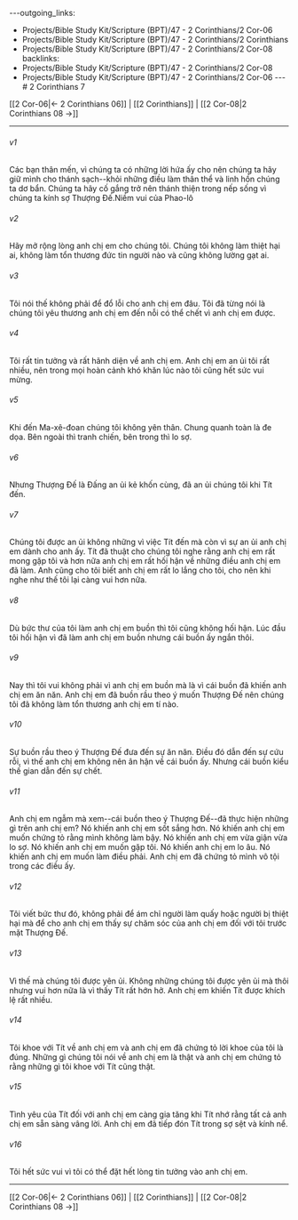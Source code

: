 ---outgoing_links:
  - Projects/Bible Study Kit/Scripture (BPT)/47 - 2 Corinthians/2 Cor-06
  - Projects/Bible Study Kit/Scripture (BPT)/47 - 2 Corinthians/2 Corinthians
  - Projects/Bible Study Kit/Scripture (BPT)/47 - 2 Corinthians/2 Cor-08
backlinks:
  - Projects/Bible Study Kit/Scripture (BPT)/47 - 2 Corinthians/2 Cor-08
  - Projects/Bible Study Kit/Scripture (BPT)/47 - 2 Corinthians/2 Cor-06
---# 2 Corinthians 7

[[2 Cor-06|← 2 Corinthians 06]] | [[2 Corinthians]] | [[2 Cor-08|2 Corinthians 08 →]]
***



###### v1 
Các bạn thân mến, vì chúng ta có những lời hứa ấy cho nên chúng ta hãy giữ mình cho thánh sạch--khỏi những điều làm thân thể và linh hồn chúng ta dơ bẩn. Chúng ta hãy cố gắng trở nên thánh thiện trong nếp sống vì chúng ta kính sợ Thượng Đế.Niềm vui của Phao-lô 

###### v2 
Hãy mở rộng lòng anh chị em cho chúng tôi. Chúng tôi không làm thiệt hại ai, không làm tổn thương đức tin người nào và cũng không lường gạt ai. 

###### v3 
Tôi nói thế không phải để đổ lỗi cho anh chị em đâu. Tôi đã từng nói là chúng tôi yêu thương anh chị em đến nỗi có thể chết vì anh chị em được. 

###### v4 
Tôi rất tin tưởng và rất hãnh diện về anh chị em. Anh chị em an ủi tôi rất nhiều, nên trong mọi hoàn cảnh khó khăn lúc nào tôi cũng hết sức vui mừng. 

###### v5 
Khi đến Ma-xê-đoan chúng tôi không yên thân. Chung quanh toàn là đe dọa. Bên ngoài thì tranh chiến, bên trong thì lo sợ. 

###### v6 
Nhưng Thượng Đế là Đấng an ủi kẻ khốn cùng, đã an ủi chúng tôi khi Tít đến. 

###### v7 
Chúng tôi được an ủi không những vì việc Tít đến mà còn vì sự an ủi anh chị em dành cho anh ấy. Tít đã thuật cho chúng tôi nghe rằng anh chị em rất mong gặp tôi và hơn nữa anh chị em rất hối hận về những điều anh chị em đã làm. Anh cũng cho tôi biết anh chị em rất lo lắng cho tôi, cho nên khi nghe như thế tôi lại càng vui hơn nữa. 

###### v8 
Dù bức thư của tôi làm anh chị em buồn thì tôi cũng không hối hận. Lúc đầu tôi hối hận vì đã làm anh chị em buồn nhưng cái buồn ấy ngắn thôi. 

###### v9 
Nay thì tôi vui không phải vì anh chị em buồn mà là vì cái buồn đã khiến anh chị em ăn năn. Anh chị em đã buồn rầu theo ý muốn Thượng Đế nên chúng tôi đã không làm tổn thương anh chị em tí nào. 

###### v10 
Sự buồn rầu theo ý Thượng Đế đưa đến sự ăn năn. Điều đó dẫn đến sự cứu rỗi, vì thế anh chị em không nên ân hận về cái buồn ấy. Nhưng cái buồn kiểu thế gian dẫn đến sự chết. 

###### v11 
Anh chị em ngẫm mà xem--cái buồn theo ý Thượng Đế--đã thực hiện những gì trên anh chị em? Nó khiến anh chị em sốt sắng hơn. Nó khiến anh chị em muốn chứng tỏ rằng mình không làm bậy. Nó khiến anh chị em vừa giận vừa lo sợ. Nó khiến anh chị em muốn gặp tôi. Nó khiến anh chị em lo âu. Nó khiến anh chị em muốn làm điều phải. Anh chị em đã chứng tỏ mình vô tội trong các điều ấy. 

###### v12 
Tôi viết bức thư đó, không phải để ám chỉ người làm quấy hoặc người bị thiệt hại mà để cho anh chị em thấy sự chăm sóc của anh chị em đối với tôi trước mặt Thượng Đế. 

###### v13 
Vì thế mà chúng tôi được yên ủi. Không những chúng tôi được yên ủi mà thôi nhưng vui hơn nữa là vì thấy Tít rất hớn hở. Anh chị em khiến Tít được khích lệ rất nhiều. 

###### v14 
Tôi khoe với Tít về anh chị em và anh chị em đã chứng tỏ lời khoe của tôi là đúng. Những gì chúng tôi nói về anh chị em là thật và anh chị em chứng tỏ rằng những gì tôi khoe với Tít cũng thật. 

###### v15 
Tình yêu của Tít đối với anh chị em càng gia tăng khi Tít nhớ rằng tất cả anh chị em sẵn sàng vâng lời. Anh chị em đã tiếp đón Tít trong sợ sệt và kính nể. 

###### v16 
Tôi hết sức vui vì tôi có thể đặt hết lòng tin tưởng vào anh chị em.

***
[[2 Cor-06|← 2 Corinthians 06]] | [[2 Corinthians]] | [[2 Cor-08|2 Corinthians 08 →]]
